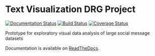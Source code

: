 # Text Visualization DRG Project

[![Documentation Status](https://readthedocs.org/projects/emoticon-analysis/badge/?version=latest)](http://emoticon-analysis.readthedocs.org/en/latest/)
[![Build Status](https://travis-ci.org/hds-lab/emoticon-analysis.svg?branch=master)](https://travis-ci.org/hds-lab/emoticon-analysis)
[![Coverage Status](https://coveralls.io/repos/hds-lab/emoticon-analysis/badge.svg)](https://coveralls.io/r/hds-lab/emoticon-analysis)

Prototype for exploratory visual data analysis of large social message datasets

Documentation is available on [ReadTheDocs](http://emoticon-analysis.readthedocs.org/en/latest/).


